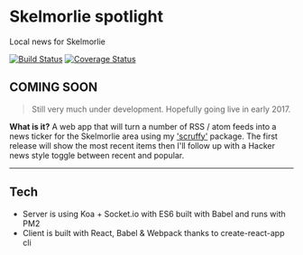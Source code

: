 # Skelmorlie spotlight
Local news for Skelmorlie

[![Build Status](https://travis-ci.org/iangregson/skelmorlie-spotlight.svg?branch=master)](https://travis-ci.org/iangregson/skelmorlie-spotlight)
[![Coverage Status](https://coveralls.io/repos/github/iangregson/skelmorlie-spotlight/badge.svg?branch=master)](https://coveralls.io/github/iangregson/skelmorlie-spotlight?branch=master)

## COMING SOON
> Still very much under development. Hopefully going live in early 2017.

**What is it?**
A web app that will turn a number of RSS / atom feeds into a news ticker for the Skelmorlie area using my 
['scruffy'](https://github.com/iangregson/scruffy "Scruffy github") package.
The first release will show the most recent items then I'll follow up with a Hacker news style toggle between recent and popular.

---

## Tech
- Server is using Koa + Socket.io with ES6 built with Babel and runs with PM2
- Client is built with React, Babel & Webpack thanks to create-react-app cli 